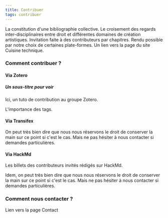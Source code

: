 ```yaml
---
title: Contribuer
tags: contribuer
---
```


La constitution d'une bibliographie collective. Le croisement des regards inter-disciplinaires entre droit et différentes domaines de création artistiques. Invitation faite à des contributeurs par chapitres. Rendu possible par notre choix de certaines plate-formes. Un lien vers la page du site Cuisine technique.

### Comment contribuer ?

#### Via Zotero
##### Un sous-titre pour voir
Ici, un tuto de contribution au groupe Zotero.

L'importance des tags.

#### Via Transifex
On peut très bien dire que nous nous réservons le droit de conserver la main sur ce point si c'est le cas. Mais ne pas hésiter à nous contacter si demandes particulières.

#### Via HackMd
Les billets des contributeurs invités rédigés sur HackMd.

Idem, on peut très bien dire que nous nous réservons le droit de conserver la main sur ce point si c'est le cas. Mais ne pas hésiter à nous contacter si demandes particulières.

### Comment nous contacter ?

Lien vers la page Contact